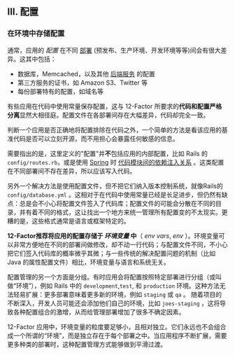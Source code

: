 ## III. 配置
### 在环境中存储配置

通常，应用的 *配置* 在不同 [部署](/codebase) (预发布、生产环境、开发环境等等)间会有很大差异。这其中包括：

* 数据库，Memcached，以及其他 [后端服务](/backing-services) 的配置
* 第三方服务的证书，如 Amazon S3、Twitter 等
* 每份部署特有的配置，如域名等

有些应用在代码中使用常量保存配置，这与 12-Factor 所要求的**代码和配置严格分离**显然大相径庭。配置文件在各部署间存在大幅差异，代码却完全一致。

判断一个应用是否正确地将配置排除在代码之外，一个简单的方法是看该应用的基准代码是否可以立刻开源，而不用担心会暴露任何敏感的信息。

需要指出的是，这里定义的"配置"并**不**包括应用的内部配置，比如 Rails 的 `config/routes.rb`，或是使用 [Spring](http://www.springsource.org/) 时 [代码模块间的依赖注入关系](http://static.springsource.org/spring/docs/2.5.x/reference/beans.html) 。这类配置在不同部署间不存在差异，所以应该写入代码。

另外一个解决方法是使用配置文件，但不把它们纳入版本控制系统，就像Rails的 `config/database.yml` 。这相对于在代码中使用常量已经是长足进步，但仍然有缺点：总是会不小心将配置文件签入了代码库；配置文件的可能会分散在不同的目录，并有着不同的格式，这让找出一个地方来统一管理所有配置变的不太现实。更糟的是，这些格式通常是语言或框架特定的。

**12-Factor推荐将应用的配置存储于 *环境变量* 中**（ *env vars*, *env* ）。环境变量可以非常方便地在不同的部署间做修改，却不动一行代码；与配置文件不同，不小心把它们签入代码库的概率微乎其微；与一些传统的解决配置问题的机制（比如 Java 的属性配置文件）相比，环境变量与语言和系统无关。

配置管理的另一个方面是分组。有时应用会将配置按照特定部署进行分组（或叫做“环境”），例如 Rails 中的 `development`,`test`, 和 `production` 环境。这种方法无法轻易扩展：更多部署意味着更多新的环境，例如 `staging` 或 `qa` 。 随着项目的不断深入，开发人员可能还会添加他们自己的环境，比如 `joes-staging` ，这将导致各种配置组合的激增，从而给管理部署增加了很多不确定因素。

12-Factor 应用中，环境变量的粒度要足够小，且相对独立。它们永远也不会组合成一个所谓的“环境”，而是独立存在于每个部署之中。当应用程序不断扩展，需要更多种类的部署时，这种配置管理方式能够做到平滑过渡。
